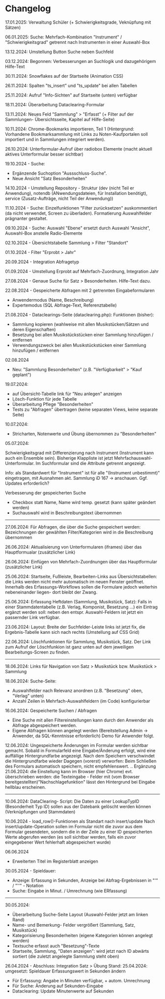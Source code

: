 ﻿
# Changelog  

17.01.2025: Verwaltung Schüler (+ Schwierigkeitsgrade, Veknüpfung mit Sätzen) 

06.01.2025: Suche: Mehrfach-Kombination "Instrument" / "Schwierigkeitsgrad" getrennt nach Instrumenten in einer Auswahl-Box 

13.12.2024: Umstellung Button Suche neben Suchfeld 

03.12.2024: Begonnen: Verbesserungen an Suchlogik und dazugehörigem Hilfe-Text 

30.11.2024: Snowflakes auf der Startseite (Animation CSS) 

26.11.2024: Spalten "ts_insert" und "ts_update" bei allen Tabellen

25.11.2024: Aufruf "Info-Sichten" auf Startseite (unten) verfügbar  

18.11.2024: Überarbeitung Dataclearing-Formular 

13.11.2024: Neues Feld "Sammlung" > "Erfasst" (+ Filter auf der Sammlungen- Übersichtsseite, Kapitel auf Hilfe-Seite) 

10.11.2024: Chrome-Bookmarks importieren, Teil 1 (Hintergrund: Vorhandene Bookmarksammlung  mit Links zu Noten-Kaufportalen soll importiert und in Sammlungen integriert werden).   

26.10.2024: Unterformular-Aufruf über radiobox Elemente (macht aktuell aktives Unterformular besser sichtbar)

19.10.2024 - Suche: 
 * Ergänzende Suchoption "Aussschluss-Suche". 
 * Neue Ansicht "Satz Besonderheiten" 
 
14.10.2024 - Umstellung Repository - Struktur (dev (nicht Teil er Anwendung), notendb (ANwendungsdateien, für Installation benötigt), service (Zusatz-Aufträge, nicht Teil der Anwendung)) 

11.10.2024 - Suche: Einzelfunktionen "Filter zurücksetzen" auskommentiert (da nicht verwendet, Screen zu überladen). Formatierung Auswahlfelder prägnanter gestaltet. 

09.10.2024 - Suche: Auswahl "Ebene" ersetzt durch Auswahl "Ansicht", Auswahl-Box anstelle Radio-Elemente

02.10.2024 - Übersichtstabelle Sammlung > Filter "Standort" 

01.10.2024 - Filter "Erprobt > Jahr" 

20.09.2024 - Integration Abfragetyp 

01.09.2024 - Umstellung Erprobt auf Mehrfach-Zuordnung, Integration Jahr

27.08.2024 - Genaue Suche für Satz > Besonderheiten. Hilfe-Text dazu.   

22.08.2024 - Gespeicherte Abfragen mit 2 getrennten Eingabeformularen 
  * Anwendermodus (Name, Beschreibung)
  * Expertemodus (SQL Abfrage-Text, Referenztabelle)  

21.08.2024 - Dataclearings-Seite (dataclearing.php): Funktionen (bisher): 
  * Sammlung kopieren (wahlweise mit allen Musikstücken/Sätzen und deren Eigenschaften)
  * Besetzung bei allen Musikstückstücken einer Sammlung hinzufügen / entfernen 
  * Verwendungszweck bei allen Musikstückstücken einer Sammlung hinzufügen / entfernen

02.08.2024
 * Neu: "Sammlung Besonderheiten" (z.B. "Verfügbarkeit" > "Kauf geplant") 
 
19.07.2024: 
 * auf Übersicht-Tabelle link für "Neu anlegen" anzeigen
 * Lösch-Funktion für jede Tabelle  
 * Überarbeitung Pflege "Besonderheiten" 
 * Tests zu "Abfragen" übertragen (keine separaten Views, keine separate Seite) 


10.07.2024: 
 * Stricharten, Notenwerte und Übung übernommen zu "Besonderheiten" 

05.07.2024: 

Schwierigkeitsgrad mit Differenzierung nach Instrument (Instrument kann auch ein Ensemble sein). Bisherige Klappliste ist jetzt Mehrfachauswahl-Unterformular. Im Suchformular sind die Attribute getrennt angezeigt. 

Info: als Standardwert für "Instrument" ist für alle "(Instrument unbestimmt)" eingetragen, mit Ausnahmen akt. Sammlung iD 167 -> anschauen. Ggf. Updates erforderlich? 

Verbesserung der gespeicherten Suche 
 * Checkbox statt Name, Name wird temp. gesetzt (kann später geändert werden)
 * Suchauswahl wird in Beschreibungstext übernommen 

------------

27.06.2024: Für Abfragen, die über die Suche gespeichert werden: Bezeichnungen der gewählten Filter/Kategorien wird in die Beschreibung übernommen 

26.06.2024: Aktualisierung von Unterformularen (iframes) über das Hauptformualar (zusätzlicher Link)

26.06.2024: Einfügen von Mehrfach-Zuordnungen über das Hauptformular  (zusätzlicher Link)

25.06.2024: Startseite, Fußleiste, Bearbeiten-Links aus Übersichtstabellen: die Links werden nicht mehr automatisch im neuen Fenster geöffnet. Innerhalb des Erfassungs-Workflows sollen die Formulare jedoch weiterhin nebeneinander liegen- dort bleibt der Zwang. 

25.06.2024: Erfassung Heftdaten (Sammlung, Musikstück, Satz): Falls in einer Stammdatentabelle (z.B. Verlag, Komponist, Besetzung ...) ein Eintrag ergänzt werden soll: neben den entspr. Auswahl-Feldern ist jetzt ein passernder Link verfügbar. 

23.06.2024: Layout: Breite der Suchfelder-Leiste links ist jetzt fix, die Ergebnis-Tabelle kann sich nach rechts (Umstellung auf CSS Grid)   

22.06.2024: Löschfunktionen für Sammlung, Musikstück, Satz. Der Link zum Aufruf der Löschfunkion ist ganz unten auf dem jeweiligen Bearbeitungs-Screen zu finden.   

----

18.06.2024: Links für Navigation von Satz > Musikstück bzw. Musikstück > Sammlung  

18.06.2024: Suche-Seite: 
 * Auswahlfelder nach Relevanz anordnen (z.B. "Besetzung" oben, "Verlag" unten)
 * Anzahl Zeilen in Mehrfach-Auswahlfeldern (im Code) konfigurierbar  

16.06.2024: Gespeicherte Suchen / Abfragen
 * Eine Suche mit allen Filtereinstellungen kann durch den Anwender als Abfrage abgespeichert werden. 
 * Eigene Abfragen können angelegt werden (Bereitstellung Admin -> Anwender, da SQL-Kenntnisse erforderlich)
 Demo für Anwender folgt.    

12.06.2024: Ungespeicherte Änderungen im Formular werden sichtbar gemacht. 
Sobald in Formularfeld eine Eingabe/Änderung erfolgt, wird eine auffällige 
Hintergrundfarbe angezeigt. Nach dem Speichern verschwindet die Hintergrundfarbe wieder 
Dagegen (vorerst) verworfen: Beim Schließen des Formulars automatisch speichern, nicht empfehlenswert. .. Ergänzung 21.06.2024: die Einstellung kann im Browser (hier Chrome) evt. überschrieben werden: die Texteingabe - Felder mit (vom Browser bereitgestellten)"Nachschlagefunktion" lässt den Hintergrund bei Eingabe hellblau erscheinen. 

----

10.06.2024: DataClearing- Script: Die Daten zu einer LookupTypID (Besonderheit Typ ID) sollen aus der Datebank gelöscht werden können (Verknüpfungen und Stammdaten)

10.06.2024 - load_row()-Funktionen als Standart nach insert/update
Nach  insert/update-Operation sollen im Formular nicht die zuvor aus dem Formular gesendeten, sondern die in der Zeile zu einer ID gespeicherten Werte abgerufen werden (es soll sichtbar werden, falls ein zuvor eingegebener Wert fehlerhaft abgespeichert wurde)

06.06.2024 
  - Erweiterten Titel im Registerblatt anzeigen

30.05.2024 - Spieldauer:   
  - Anzeige: Erfassung in Sekunden, Anzeige bei Abfrag-Ergebnissen in "'" / "''" - Notation 
  - Suche: Eingabe in Minut. / Umrechnung (wie ERfassung) 

-----------------
30.05.2024: 
  - Überarbeitung Suche-Seite Layout (Auswahl-Felder jetzt am linken Rand) 
  - Name- und Bemerkung- Felder vergrößert (Sammlung, Satz, Musikstück) 
  - Kategorisierung Besonderheiten (eigene Kategorien können angelegt werden)
  - Textsuche erfasst auch "Besetzung"-Texte
  - Startseite, Sammlung, "Daten anzeigen": wird jetzt nach ID abwärts sortiert (die zuletzt angelegte Sammlung steht oben)

26.04.2024 - Abschluss: Integration Satz > Übung 
Stand: 25.04.2024: 
umgesetzt: Spieldauer Erfassungswert in Sekunden ändern 
  * Für Erfassung: Angabe in Minuten verfügbar, + autom. Umrechnung
  * Für Suche: Änderung auf Sekunden-Eingabe 
  * Dataclearing: Update Minutenwerte auf Sekunden  

